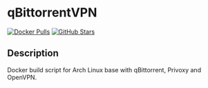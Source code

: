 # qBittorrentVPN

[![Docker Pulls](https://img.shields.io/docker/pulls/binhex/arch-qbittorrentvpn?style=flat-square&color=607D8B&label=docker%20pulls&logo=docker)](https://hub.docker.com/r/binhex/arch-qbittorrentvpn)
[![GitHub Stars](https://img.shields.io/github/stars/binhex/arch-qbittorrentvpn?style=flat-square&color=607D8B&label=github%20stars&logo=github)](https://github.com/binhex/arch-qbittorrentvpn)

## Description

Docker build script for Arch Linux base with qBittorrent, Privoxy and OpenVPN.
